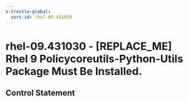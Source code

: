 ```yaml
---
x-trestle-global:
  sort-id: rhel-09.431030
---
```


# rhel-09.431030 - \[REPLACE_ME\] Rhel 9 Policycoreutils-Python-Utils Package Must Be Installed.

## Control Statement
